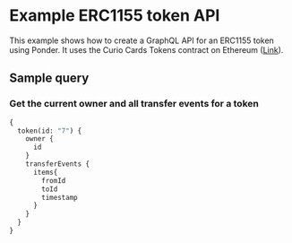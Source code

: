 # Example ERC1155 token API

This example shows how to create a GraphQL API for an ERC1155 token using Ponder. It uses the Curio Cards Tokens contract on Ethereum ([Link](https://etherscan.io/address/0x73da73ef3a6982109c4d5bdb0db9dd3e3783f313)).

## Sample query

### Get the current owner and all transfer events for a token

```graphql
{
  token(id: "7") {
    owner {
      id
    }
    transferEvents {
      items{
        fromId
        toId
        timestamp
      }
    }
  }
}
```
